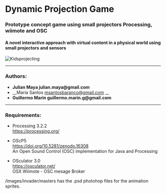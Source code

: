 # Dynamic Projection Game
### Prototype concept game using small projectors Processing, wiimote and OSC
#### A novel interactive approach with virtual content in a physical world using small projectors and sensors
![Kidsprojecting](https://github.com/mayait/Dynamic-Projection-Game-Processing/blob/master/images/readme/childs_projecting.png)
- - - -

###  Authors: ###
* __Julian Maya julian.maya@gmail.com__
* __Maria Santos msantosbaranco@gmail.com __
* __Guillermo Marin guillermo.marin.g@gmail.com__
- - - -
###  Requirements: 

* Processing 3.2.2 		
  https://processing.org/	
  			
* OScP5 				
  https://doi.org/10.5281/zenodo.16308		
  An Open Sound Control (OSC) implementation for Java and Processing
  
* OSculator 3.0			
  https://osculator.net/						
  OSX Wiimote - OSC mesage Broker


/images/invader/masters
has the .psd photohop files for the animation sprites.
